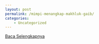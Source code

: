 ```yaml
---
layout: post
permalink: /mimpi-menangkap-makhluk-gaib/
categories:
    - Uncategorized
---
```


[Baca Selengkapnya](/03)